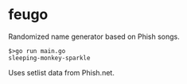 # feugo
Randomized name generator based on Phish songs.


```
$>go run main.go
sleeping-monkey-sparkle
```

Uses setlist data from Phish.net.
